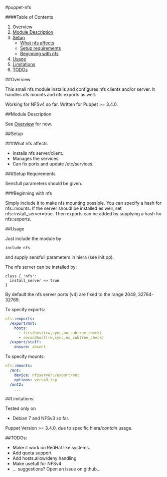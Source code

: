 #puppet-nfs

####Table of Contents

1. [Overview](#overview)
2. [Module Description](#module-description)
3. [Setup](#setup)
    * [What nfs affects](#what-nfs-affects)
    * [Setup requirements](#setup-requirements)
    * [Beginning with nfs](#beginning-with-nfs)
4. [Usage](#usage)
5. [Limitations](#limitations)
6. [TODOs](#todos)

##Overview

This small nfs module installs and configures nfs clients and/or server.
It handles nfs mounts and nfs exports as well.

Working for NFSv4 so far.
Written for Puppet >= 3.4.0.

##Module Description

See [Overview](#overview) for now.

##Setup

###What nfs affects

* Installs nfs server/client.
* Manages the services.
* Can fix ports and update /etc/services.

###Setup Requirements

Sensfull parameters should be given.
	
###Beginning with nfs	

Simply include it to make nfs mounting possible. You can specify a hash for
nfs::mounts.
If the server shoudl be installed es well, set nfs::install\_server=true.
Then exports can be added by supplying a hash for nfs::exports.

##Usage

Just include the module by 
```puppet
include nfs
```
and supply sensfull parameters in hiera (see init.pp).

The nfs server can be installed by:
```puppet
class { 'nfs':
  install_server => true
}
```
By default the nfs server ports (v4) are fixed to the range 2049, 32764-32769.

To specify exports:
```yaml
nfs::exports:
  /export/mnt:
    hosts:
      - firsthost(rw,sync,no_subtree_check)
      - secondhost(rw,sync,no_subtree_check)
  /export/stuff:
    ensure: absent
```

To specify mounts:
```yaml
nfs::mounts:
  /mnt:
    device: nfsserver:/export/mnt
    options: vers=3,tcp
  /mnt2:
    ...
```

##Limitations:

Tested only on 
* Debian 7 and NFSv3
so far.

Puppet Version >= 3.4.0, due to specific hiera/*contain* usage.

##TODOs:

* Make it work on RedHat like systems.
* Add quota support
* Add hosts.allow/deny handling
* Make usefull for NFSv4
* ... suggestions? Open an issue on github...
